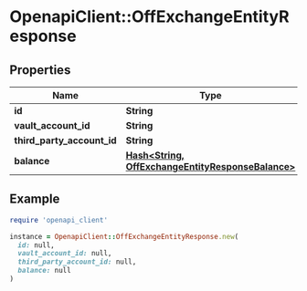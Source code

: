 # OpenapiClient::OffExchangeEntityResponse

## Properties

| Name | Type | Description | Notes |
| ---- | ---- | ----------- | ----- |
| **id** | **String** |  | [optional] |
| **vault_account_id** | **String** |  | [optional] |
| **third_party_account_id** | **String** |  | [optional] |
| **balance** | [**Hash&lt;String, OffExchangeEntityResponseBalance&gt;**](OffExchangeEntityResponseBalance.md) |  | [optional] |

## Example

```ruby
require 'openapi_client'

instance = OpenapiClient::OffExchangeEntityResponse.new(
  id: null,
  vault_account_id: null,
  third_party_account_id: null,
  balance: null
)
```

